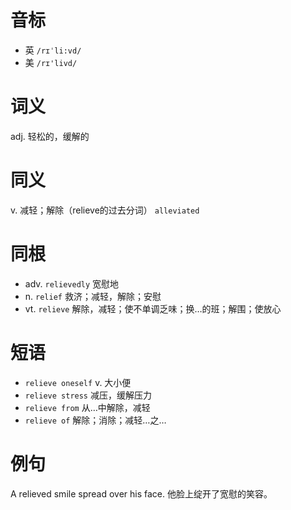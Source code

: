 # 音标

- 英 `/rɪˈli:vd/`
- 美 `/rɪ'livd/`

# 词义

adj. 轻松的，缓解的


# 同义

v. 减轻；解除（relieve的过去分词）
`alleviated`

# 同根

- adv. `relievedly` 宽慰地
- n. `relief` 救济；减轻，解除；安慰
- vt. `relieve` 解除，减轻；使不单调乏味；换…的班；解围；使放心

# 短语

- `relieve oneself` v. 大小便
- `relieve stress` 减压，缓解压力
- `relieve from` 从…中解除，减轻
- `relieve of` 解除；消除；减轻…之…

# 例句

A relieved smile spread over his face.
他脸上绽开了宽慰的笑容。


